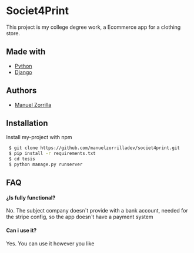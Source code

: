 
# Societ4Print 

This project is my college degree work, a Ecommerce app for a clothing store.

## Made with

- [Python](https://www.python.org/)  
- [Django](https://www.djangoproject.com/)


## Authors

- [Manuel Zorrilla](https://www.github.com/manuelzorrilladev)


## Installation

Install my-project with npm

```bash
 $ git clone https://github.com/manuelzorrilladev/societ4print.git
 $ pip install -r requirements.txt
 $ cd tesis
 $ python manage.py runserver
```
    
## FAQ

#### ¿Is fully functional?

No. The subject company doesn´t provide with a bank account, needed for the stripe config, so the app doesn´t have a payment system

#### Can i use it?

Yes. You can use it however you like

